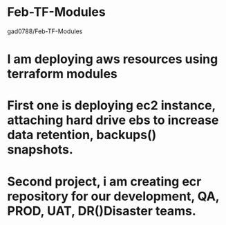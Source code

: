 # Feb-TF-Modules
gad0788/Feb-TF-Modules
# I am deploying aws resources using terraform modules
# First one is deploying ec2 instance, attaching hard drive ebs to increase data retention, backups() snapshots.
# Second project, i am creating ecr repository for our development, QA, PROD, UAT, DR()Disaster teams.

